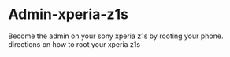 # Admin-xperia-z1s
Become the admin on your sony xperia z1s by rooting your phone. directions on how to root your xperia z1s 
